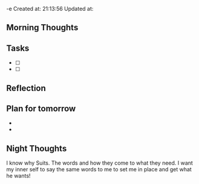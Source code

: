 -e Created at: 21:13:56 Updated at: 
 ## Morning Thoughts 

 ## Tasks 
 - [ ] 
 - [ ] 
 ## Reflection 

 ## Plan for tomorrow 
 *  
 *  
 ## Night Thoughts 

I know why Suits. The words and how they come to what they need. I want my inner self to say the same words to me to set me in place
and get what he wants! 
